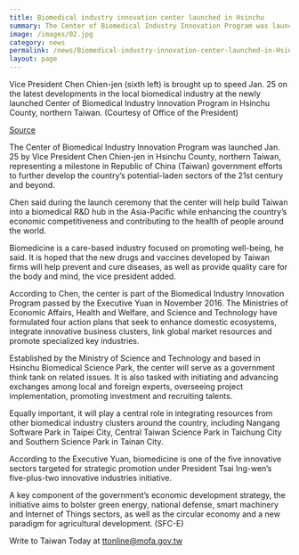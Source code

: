 ```yaml
---
title: Biomedical industry innovation center launched in Hsinchu
summary: The Center of Biomedical Industry Innovation Program was launched Jan. 25 by Vice President Chen Chien-jen in Hsinchu County, northern Taiwan, representing a milestone in Republic of China (Taiwan) government efforts to further develop the country’s potential-laden sectors of the 21st century and beyond.
image: /images/02.jpg
category: news
permalink: /news/Biomedical-industry-innovation-center-launched-in-Hsinchu/
layout: page
---
```


Vice President Chen Chien-jen (sixth left) is brought up to speed Jan. 25 on the latest developments in the local biomedical industry at the newly launched Center of Biomedical Industry Innovation Program in Hsinchu County, northern Taiwan. (Courtesy of Office of the President)

[Source](https://taiwantoday.tw/news.php?unit=2,6,10,15,18&post=110797 "Permalink to Biomedical industry innovation center launched in Hsinchu")

The Center of Biomedical Industry Innovation Program was launched Jan. 25 by Vice President Chen Chien-jen in Hsinchu County, northern Taiwan, representing a milestone in Republic of China (Taiwan) government efforts to further develop the country’s potential-laden sectors of the 21st century and beyond.

Chen said during the launch ceremony that the center will help build Taiwan into a biomedical R&D hub in the Asia-Pacific while enhancing the country’s economic competitiveness and contributing to the health of people around the world.

Biomedicine is a care-based industry focused on promoting well-being, he said. It is hoped that the new drugs and vaccines developed by Taiwan firms will help prevent and cure diseases, as well as provide quality care for the body and mind, the vice president added.

According to Chen, the center is part of the Biomedical Industry Innovation Program passed by the Executive Yuan in November 2016. The Ministries of Economic Affairs, Health and Welfare, and Science and Technology have formulated four action plans that seek to enhance domestic ecosystems, integrate innovative business clusters, link global market resources and promote specialized key industries.

Established by the Ministry of Science and Technology and based in Hsinchu Biomedical Science Park, the center will serve as a government think tank on related issues. It is also tasked with initiating and advancing exchanges among local and foreign experts, overseeing project implementation, promoting investment and recruiting talents.

Equally important, it will play a central role in integrating resources from other biomedical industry clusters around the country, including Nangang Software Park in Taipei City, Central Taiwan Science Park in Taichung City and Southern Science Park in Tainan City.

According to the Executive Yuan, biomedicine is one of the five innovative sectors targeted for strategic promotion under President Tsai Ing-wen’s five-plus-two innovative industries initiative.

A key component of the government’s economic development strategy, the initiative aims to bolster green energy, national defense, smart machinery and Internet of Things sectors, as well as the circular economy and a new paradigm for agricultural development. (SFC-E)

Write to Taiwan Today at [ttonline@mofa.gov.tw](mailto:ttonline@mofa.gov.tw)
